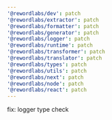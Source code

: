 ```yaml
---
'@rewordlabs/dev': patch
'@rewordlabs/extractor': patch
'@rewordlabs/formatter': patch
'@rewordlabs/generator': patch
'@rewordlabs/logger': patch
'@rewordlabs/runtime': patch
'@rewordlabs/transformer': patch
'@rewordlabs/translator': patch
'@rewordlabs/types': patch
'@rewordlabs/utils': patch
'@rewordlabs/next': patch
'@rewordlabs/node': patch
'@rewordlabs/react': patch
---
```


fix: logger type check
